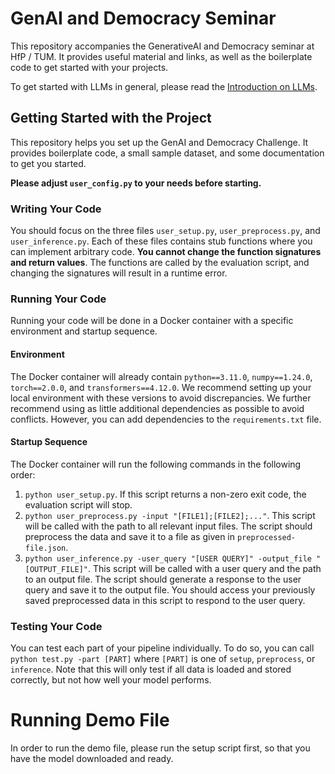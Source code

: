 # GenAI and Democracy Seminar

This repository accompanies the GenerativeAI and Democracy seminar at HfP / TUM. It provides useful material and links, as well as the boilerplate code to get started with your projects.

To get started with LLMs in general, please read the [Introduction on LLMs](INTRODUCTION-LLMs.md).


## Getting Started with the Project

This repository helps you set up the GenAI and Democracy Challenge. It provides boilerplate code, a small sample dataset, and some documentation to get you started.

**Please adjust ```user_config.py``` to your needs before starting.**


### Writing Your Code

You should focus on the three files ```user_setup.py```, ```user_preprocess.py```, and ```user_inference.py```. Each of these files contains stub functions where you can implement arbitrary code. **You cannot change the function signatures and return values**. 
The functions are called by the evaluation script, and changing the signatures will result in a runtime error.

### Running Your Code

Running your code will be done in a Docker container with a specific environment and startup sequence.

#### Environment
The Docker container will already contain ```python==3.11.0```, ```numpy==1.24.0```, ```torch==2.0.0```, and ```transformers==4.12.0```. We recommend setting up your local environment with these versions to avoid discrepancies.
We further recommend using as little additional dependencies as possible to avoid conflicts. However, you can add dependencies to the ```requirements.txt``` file.

#### Startup Sequence
The Docker container will run the following commands in the following order:
1. ```python user_setup.py```. If this script returns a non-zero exit code, the evaluation script will stop.
2. ```python user_preprocess.py -input "[FILE1];[FILE2];..."```. This script will be called with the path to all relevant input files. The script should preprocess the data and save it to a file as given in ```preprocessed-file.json```.
3. ```python user_inference.py -user_query "[USER QUERY]" -output_file "[OUTPUT_FILE]"```. This script will be called with a user query and the path to an output file. The script should generate a response to the user query and save it to the output file. You should access your previously saved preprocessed data in this script to respond to the user query.


### Testing Your Code

You can test each part of your pipeline individually.
To do so, you can call ```python test.py -part [PART]``` where ```[PART]``` is one of ```setup```, ```preprocess```, or ```inference```.
Note that this will only test if all data is loaded and stored correctly, but not how well your model performs.

# Running Demo File
In order to run the demo file, please run the setup script first, so that you have the model downloaded and ready.
